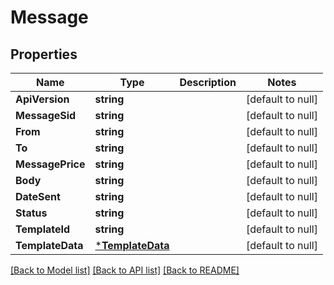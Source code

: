 # Message

## Properties
Name | Type | Description | Notes
------------ | ------------- | ------------- | -------------
**ApiVersion** | **string** |  | [default to null]
**MessageSid** | **string** |  | [default to null]
**From** | **string** |  | [default to null]
**To** | **string** |  | [default to null]
**MessagePrice** | **string** |  | [default to null]
**Body** | **string** |  | [default to null]
**DateSent** | **string** |  | [default to null]
**Status** | **string** |  | [default to null]
**TemplateId** | **string** |  | [default to null]
**TemplateData** | [***TemplateData**](TemplateData.md) |  | [default to null]

[[Back to Model list]](../README.md#documentation-for-models) [[Back to API list]](../README.md#documentation-for-api-endpoints) [[Back to README]](../README.md)


